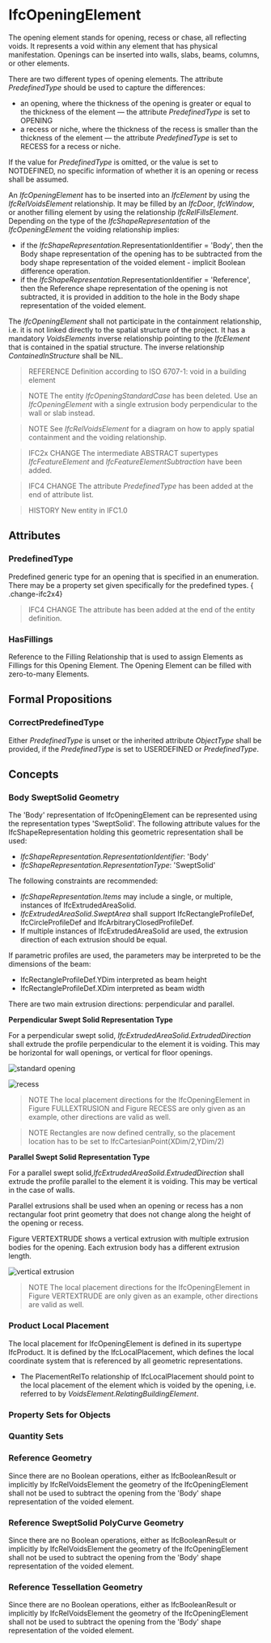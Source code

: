 # IfcOpeningElement

The opening element stands for opening, recess or chase, all reflecting voids. It represents a void within any element that has physical manifestation. Openings can be inserted into walls, slabs, beams, columns, or other elements.

There are two different types of opening elements. The attribute _PredefinedType_ should be used to capture the differences:

* an opening, where the thickness of the opening is greater or equal to the thickness of the element &mdash;
  the attribute _PredefinedType_ is set to OPENING
* a recess or niche, where the thickness of the recess is smaller than the thickness of the element  &mdash;
  the attribute  _PredefinedType_ is set to RECESS for a recess or niche.

If the value for _PredefinedType_ is omitted, or the value is set to NOTDEFINED, no specific information of whether it is an opening or recess shall be assumed.

An _IfcOpeningElement_ has to be inserted into an _IfcElement_ by using the _IfcRelVoidsElement_ relationship. It may be filled by an _IfcDoor_, _IfcWindow_, or another filling element by using the relationship _IfcRelFillsElement_. Depending on the type of the _IfcShapeRepresentation_ of the _IfcOpeningElement_ the voiding relationship implies:

*  if the _IfcShapeRepresentation_.RepresentationIdentifier = 'Body', then the Body shape representation of the opening has to be subtracted from the body shape representation of the voided element - implicit Boolean difference operation.
*  if the _IfcShapeRepresentation_.RepresentationIdentifier = 'Reference', then the Reference shape representation of the opening is not subtracted, it is provided in addition to the hole in the Body shape representation of the voided element.

The _IfcOpeningElement_ shall not participate in the containment relationship, i.e. it is not linked directly to the spatial structure of the project. It has a mandatory _VoidsElements_ inverse relationship pointing to the _IfcElement_ that is contained in the spatial structure. The inverse relationship _ContainedInStructure_ shall be NIL.

> REFERENCE Definition according to ISO 6707-1: void in a building element

> NOTE  The entity _IfcOpeningStandardCase_ has been deleted. Use an _IfcOpeningElement_ with a single extrusion body perpendicular to the wall or slab instead.

> NOTE  See _IfcRelVoidsElement_ for a diagram on how to apply spatial containment and the voiding relationship.

> IFC2x CHANGE  The intermediate ABSTRACT supertypes _IfcFeatureElement_ and _IfcFeatureElementSubtraction_ have been added.

> IFC4 CHANGE  The attribute _PredefinedType_ has been added at the end of attribute list. 

> HISTORY  New entity in IFC1.0

## Attributes

### PredefinedType
Predefined generic type for an opening that is specified in an enumeration. There may be a property set given specifically for the predefined types.
{ .change-ifc2x4}
> IFC4 CHANGE The attribute has been added at the end of the entity definition.

### HasFillings
Reference to the Filling Relationship that is used to assign Elements as Fillings for this Opening Element. The Opening Element can be filled with zero-to-many Elements.

## Formal Propositions

### CorrectPredefinedType
Either _PredefinedType_ is unset or the inherited attribute _ObjectType_ shall be provided, if the _PredefinedType_ is set to USERDEFINED or _PredefinedType_.

## Concepts

### Body SweptSolid Geometry

The 'Body' representation of IfcOpeningElement can be represented using the representation types 'SweptSolid'. The following attribute values for the IfcShapeRepresentation holding this geometric representation shall be used:

* _IfcShapeRepresentation.RepresentationIdentifier_: 'Body'
* _IfcShapeRepresentation.RepresentationType_: 'SweptSolid'

The following constraints are recommended:

* _IfcShapeRepresentation.Items_ may include a single, or multiple, instances of IfcExtrudedAreaSolid.
* _IfcExtrudedAreaSolid.SweptArea_ shall support IfcRectangleProfileDef, IfcCircleProfileDef and IfcArbitraryClosedProfileDef.
* If multiple instances of IfcExtrudedAreaSolid are used, the extrusion direction of each extrusion should be equal.

If parametric profiles are used, the parameters may be interpreted to be the dimensions of the beam:

* IfcRectangleProfileDef.YDim interpreted as beam height
* IfcRectangleProfileDef.XDim interpreted as beam width

There are two main extrusion directions: perpendicular and parallel.

**Perpendicular Swept Solid Representation Type**

For a perpendicular swept solid, _IfcExtrudedAreaSolid.ExtrudedDirection_ shall extrude the profile perpendicular to the element it is voiding. This may be horizontal for wall openings, or vertical for floor openings.

![standard opening](../../../../figures/ifcopeningelement_horizontal-layout1.png "Figure FULLEXTRUSION &mdash; Opening with full extrusion")

![recess](../../../../figures/ifcopeningelement_recess-layout1.png "Figure RECESS &mdash; Opening with recess extrusion")

> NOTE  The local placement directions for the IfcOpeningElement in Figure FULLEXTRUSION and Figure RECESS are only given as an example, other directions are valid as well.

> NOTE  Rectangles are now defined centrally, so the placement location has to be set to IfcCartesianPoint(XDim/2,YDim/2)

**Parallel Swept Solid Representation Type**

For a parallel swept solid,_IfcExtrudedAreaSolid.ExtrudedDirection_ shall extrude the profile parallel to the element it is voiding. This may be vertical in the case of walls.

Parallel extrusions shall be used when an opening or recess has a non rectangular foot print geometry that does not change along the height of the opening or recess.

Figure VERTEXTRUDE shows a vertical extrusion with multiple extrusion bodies for the opening. Each extrusion body has a different extrusion length.

![vertical extrusion](../../../../figures/ifcopeningelement_vertical-layout1.png "Figure VERTEXTRUDE &mdash; Opening with multiple extrusions")

> NOTE  The local placement directions for the IfcOpeningElement in Figure VERTEXTRUDE are only given as an example, other directions are valid as well.

### Product Local Placement

The local placement for IfcOpeningElement is defined in its supertype IfcProduct. It is defined by the IfcLocalPlacement, which defines the local coordinate system that is referenced by all geometric representations.

* The PlacementRelTo relationship of IfcLocalPlacement should point to the local placement of the element which is voided by the opening, i.e. referred to by _VoidsElement.RelatingBuildingElement_.

### Property Sets for Objects



### Quantity Sets



### Reference Geometry

Since there are no Boolean operations, either as IfcBooleanResult or implicitly by IfcRelVoidsElement the geometry of the IfcOpeningElement shall not be used to subtract the opening from the 'Body' shape representation of the voided element.

### Reference SweptSolid PolyCurve Geometry

Since there are no Boolean operations, either as IfcBooleanResult or implicitly by IfcRelVoidsElement the geometry of the IfcOpeningElement shall not be used to subtract the opening from the 'Body' shape representation of the voided element.

### Reference Tessellation Geometry

Since there are no Boolean operations, either as IfcBooleanResult or implicitly by IfcRelVoidsElement the geometry of the IfcOpeningElement shall not be used to subtract the opening from the 'Body' shape representation of the voided element.
